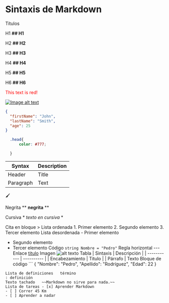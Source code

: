 # Sintaxis de Markdown

Títulos

H1 **## H1**

H2 **## H2**

H3 **## H3**

H4 **## H4**

H5 **## H5**

H6 **## H6**

<font color="red">This text is red!</font>

[![Image alt text](https://i0.wp.com/www.lacoladerata.co/wp-content/uploads/2015/05/chetbaker.jpg?fit=439%2C475&ssl=1)](https://www.youtube.com/watch?v=zTVlrOk9a8M)



```json
{
  "firstName": "John",
  "lastName": "Smith",
  "age": 25
}
```

```css
  .head{
      color: #777;

  }
```


| Syntax      | Description |
| ----------- | ----------- |
| Header      | Title       |
| Paragraph   | Text        |
🖌️





Negrita	** **negrita** **

Cursiva	* *texto en cursiva* *

Cita en bloque	>
Lista ordenada	1. Primer elemento
2. Segundo elemento
3. Tercer elemento
Lista desordenada	- Primer elemento
- Segundo elemento
- Tercer elemento
Código	`string Nombre = "Pedro"`
Regla horizontal	---
Enlace	[titulo](https://todoaprende.com)
Imagen	![alt texto](imagen.jpg)
Tabla	| Sintaxis | Descripción |
| ----------- | ---------- |
| Encabezamiento | Titulo |
| Párrafo | Texto
Bloque de código	```
{
"Nombre": "Pedro",
"Apellido": "Rodríguez",
"Edad": 22
}
```
Lista de definiciones	término
: definición
Texto tachado	~~Markdown no sirve para nada.~~
Lista de tareas	- [x] Aprender Markdown
- [ ] Correr 45 Km
- [ ] Aprender a nadar